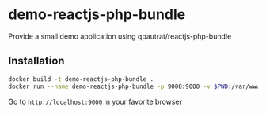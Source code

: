 # demo-reactjs-php-bundle

Provide a small demo application using qpautrat/reactjs-php-bundle

## Installation

```bash
docker build -t demo-reactjs-php-bundle .
docker run --name demo-reactjs-php-bundle -p 9000:9000 -v $PWD:/var/www/demo-reactjs-php-bundle demo-reactjs-php-bundle
```

Go to `http://localhost:9000` in your favorite browser